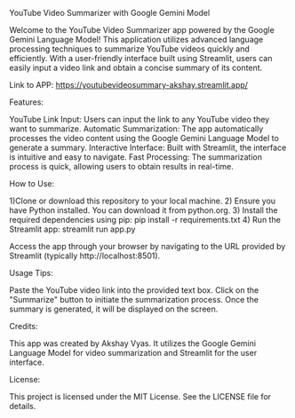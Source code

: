 YouTube Video Summarizer with Google Gemini Model

Welcome to the YouTube Video Summarizer app powered by the Google Gemini Language Model! This application utilizes advanced language processing techniques to summarize YouTube videos quickly and efficiently. With a user-friendly interface built using Streamlit, users can easily input a video link and obtain a concise summary of its content.

Link to APP: https://youtubevideosummary-akshay.streamlit.app/

Features:

YouTube Link Input: Users can input the link to any YouTube video they want to summarize. Automatic Summarization: The app automatically processes the video content using the Google Gemini Language Model to generate a summary. Interactive Interface: Built with Streamlit, the interface is intuitive and easy to navigate. Fast Processing: The summarization process is quick, allowing users to obtain results in real-time.

How to Use:

1)Clone or download this repository to your local machine. 
2) Ensure you have Python installed. You can download it from python.org. 
3) Install the required dependencies using pip: pip install -r requirements.txt 
4) Run the Streamlit app: streamlit run app.py

Access the app through your browser by navigating to the URL provided by Streamlit (typically http://localhost:8501).

Usage Tips:

Paste the YouTube video link into the provided text box. Click on the "Summarize" button to initiate the summarization process. Once the summary is generated, it will be displayed on the screen.

Credits:

This app was created by Akshay Vyas. It utilizes the Google Gemini Language Model for video summarization and Streamlit for the user interface.

License:

This project is licensed under the MIT License. See the LICENSE file for details.
